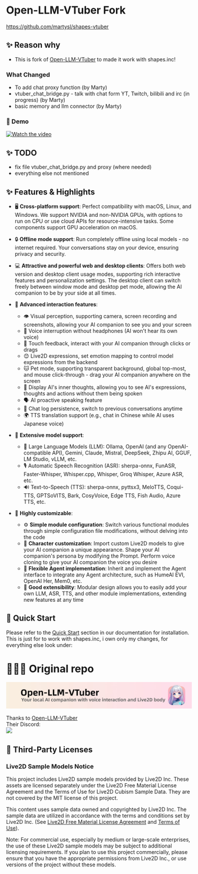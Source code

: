 # Open-LLM-VTuber Fork  
https://github.com/martysl/shapes-vtuber

## ✨ Reason why
- This is fork of [Open-LLM-VTuber](https://github.com/Open-LLM-VTuber/Open-LLM-VTuber) to made it work with shapes.inc!
### What Changed
- To add chat proxy function (by Marty)
- vtuber_chat_bridge.py - talk with chat form YT, Twitch, bilibili and irc (in progress) (by Marty)
- basic memory and  llm connector (by Marty)

### 👀 Demo
[![Watch the video](https://img.youtube.com/vi/e30IFkNX0mY/0.jpg)](https://www.youtube.com/watch?v=e30IFkNX0mY)

## ✨ TODO
- fix file vtuber_chat_bridge.py and proxy (where needed)
- everything else not mentioned

## ✨ Features & Highlights
- 🖥️ **Cross-platform support**: Perfect compatibility with macOS, Linux, and Windows. We support NVIDIA and non-NVIDIA GPUs, with options to run on CPU or use cloud APIs for resource-intensive tasks. Some components support GPU acceleration on macOS.

- 🔒 **Offline mode support**: Run completely offline using local models - no internet required. Your conversations stay on your device, ensuring privacy and security.

- 💻 **Attractive and powerful web and desktop clients**: Offers both web version and desktop client usage modes, supporting rich interactive features and personalization settings. The desktop client can switch freely between window mode and desktop pet mode, allowing the AI companion to be by your side at all times.

- 🎯 **Advanced interaction features**:
  - 👁️ Visual perception, supporting camera, screen recording and screenshots, allowing your AI companion to see you and your screen
  - 🎤 Voice interruption without headphones (AI won't hear its own voice)
  - 🫱 Touch feedback, interact with your AI companion through clicks or drags
  - 😊 Live2D expressions, set emotion mapping to control model expressions from the backend
  - 🐱 Pet mode, supporting transparent background, global top-most, and mouse click-through - drag your AI companion anywhere on the screen
  - 💭 Display AI's inner thoughts, allowing you to see AI's expressions, thoughts and actions without them being spoken
  - 🗣️ AI proactive speaking feature
  - 💾 Chat log persistence, switch to previous conversations anytime
  - 🌍 TTS translation support (e.g., chat in Chinese while AI uses Japanese voice)

- 🧠 **Extensive model support**:
  - 🤖 Large Language Models (LLM): Ollama, OpenAI (and any OpenAI-compatible API), Gemini, Claude, Mistral, DeepSeek, Zhipu AI, GGUF, LM Studio, vLLM, etc.
  - 🎙️ Automatic Speech Recognition (ASR): sherpa-onnx, FunASR, Faster-Whisper, Whisper.cpp, Whisper, Groq Whisper, Azure ASR, etc.
  - 🔊 Text-to-Speech (TTS): sherpa-onnx, pyttsx3, MeloTTS, Coqui-TTS, GPTSoVITS, Bark, CosyVoice, Edge TTS, Fish Audio, Azure TTS, etc.

- 🔧 **Highly customizable**:
  - ⚙️ **Simple module configuration**: Switch various functional modules through simple configuration file modifications, without delving into the code
  - 🎨 **Character customization**: Import custom Live2D models to give your AI companion a unique appearance. Shape your AI companion's persona by modifying the Prompt. Perform voice cloning to give your AI companion the voice you desire
  - 🧩 **Flexible Agent implementation**: Inherit and implement the Agent interface to integrate any Agent architecture, such as HumeAI EVI, OpenAI Her, Mem0, etc.
  - 🔌 **Good extensibility**: Modular design allows you to easily add your own LLM, ASR, TTS, and other module implementations, extending new features at any time


## 🚀 Quick Start

Please refer to the [Quick Start](https://open-llm-vtuber.github.io/docs/quick-start) section in our documentation for installation.
This is just for to work with shapes.inc, i own only my changes, for everything else look under:

# 🎉🎉🎉 Original repo

![](./assets/banner.jpg)

Thanks to [Open-LLM-VTuber](https://github.com/Open-LLM-VTuber/Open-LLM-VTuber)  
Their Discord:  
[![](https://dcbadge.limes.pink/api/server/3UDA8YFDXx)](https://discord.gg/3UDA8YFDXx)

## 📜 Third-Party Licenses

### Live2D Sample Models Notice

This project includes Live2D sample models provided by Live2D Inc. These assets are licensed separately under the Live2D Free Material License Agreement and the Terms of Use for Live2D Cubism Sample Data. They are not covered by the MIT license of this project.

This content uses sample data owned and copyrighted by Live2D Inc. The sample data are utilized in accordance with the terms and conditions set by Live2D Inc. (See [Live2D Free Material License Agreement](https://www.live2d.jp/en/terms/live2d-free-material-license-agreement/) and [Terms of Use](https://www.live2d.com/eula/live2d-sample-model-terms_en.html)).

Note: For commercial use, especially by medium or large-scale enterprises, the use of these Live2D sample models may be subject to additional licensing requirements. If you plan to use this project commercially, please ensure that you have the appropriate permissions from Live2D Inc., or use versions of the project without these models.





